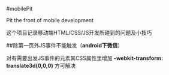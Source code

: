 #mobilePit

Pit the front of mobile development

这个项目记录移动端HTML/CSS/JS开发所碰到的问题及小技巧

##除第一页外JS事件不能触发（**android下微信**）

对有需要出发JS事件的元素其CSS属性里增加 **-webkit-transform: translate3d(0,0,0)** 方可解决
